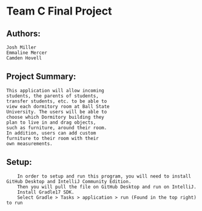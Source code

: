 # Team C Final Project
## Authors:
    Josh Miller
    Emmaline Mercer
    Camden Hovell

## Project Summary:
    This application will allow incoming
    students, the parents of students,
    transfer students, etc. to be able to 
    view each dormitory room at Ball State
    University. The users will be able to
    choose which Dormitory building they
    plan to live in and drag objects,
    such as furniture, around their room.
    In addition, users can add custom
    furniture to their room with their
    own measurements.


## Setup:
        In order to setup and run this program, you will need to install GitHub Desktop and IntelliJ Community Edition.
        Then you will pull the file on GitHub Desktop and run on IntelliJ.
        Install Gradle17 SDK.
        Select Gradle > Tasks > application > run (Found in the top right) to run